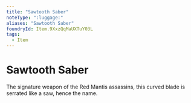 ```yaml
---
title: "Sawtooth Saber"
noteType: ":luggage:"
aliases: "Sawtooth Saber"
foundryId: Item.9XxzQqMaUXTuY03L
tags:
  - Item
---
```


# Sawtooth Saber

The signature weapon of the Red Mantis assassins, this curved blade is serrated like a saw, hence the name.
